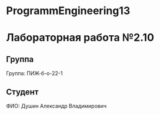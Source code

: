 # ProgrammEngineering13

# Лабораторная работа №2.10
## Группа
Группа: ПИЖ-б-о-22-1

## Студент
ФИО: Душин Александр Владимирович
